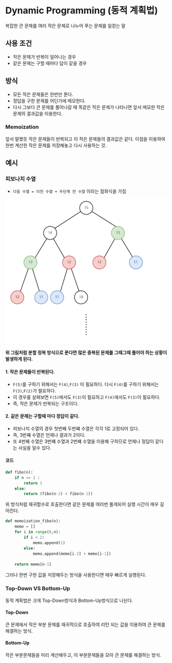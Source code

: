 # Dynamic Programming (동적 계획법)

복잡한 큰 문제를 여러 작은 문제로 나누어 푸는 문제를 일컫는 말

## 사용 조건

- 작은 문제가 반복이 일어나는 경우
- 같은 문제는 구할 때마다 답이 같을 경우

## 방식

- 모든 작은 문제들은 한번만 푼다.
- 정답을 구한 문제를 어딘가에 메모한다.
- 다시 그보다 큰 문제를 풀어나갈 때 똑같은 작은 문제가 나타나면 앞서 메모한 작은 문제의 결과값을 이용한다.

### Memoization

앞서 말했듯 작은 문제들이 반복되고 이 작은 문제들의 결과값은 같다.
이점을 이용하여 한번 계산한 작은 문제를 저장해놓고 다시 사용하는 것.

## 예시

### 피보나치 수열

- `다음 수열 = 이전 수열 + 두단계 전 수열` 이라는 점화식을 가짐

![fibo-indefficiency](../../images/fibo_indefficiency.png "fibo_indefficiency")

**위 그림처럼 분할 정복 방식으로 푼다면 많은 중복된 문제를 그때그때 풀어야 하는 상황이 발생하게 된다.**

#### 1. 작은 문제들이 반복된다.

- `F(5)`를 구하기 위해서는 `F(4)`,`F(3)` 이 필요하다. 다시 `F(4)`를 구하기 위해서는 `F(3)`,`F(2)`가 필요하다.
- 이 경우를 살펴보면 `F(5)`에서도 `F(3)`이 필요하고 `F(4)`에서도 `F(3)`이 필요하다.
- 즉, 작은 문제가 반복되는 구조이다.

#### 2. 같은 문제는 구할때 마다 정답이 같다.

- 피보나치 수열의 경우 첫번째 두번쨰 수열은 각각 1로 고정되어 있다.
- 즉, 3번쨰 수열은 언제나 결과가 2이다.
- 또 4번째 수열은 3번쨰 수열과 2번쨰 수열을 이용해 구하므로 언제나 정답이 같다는 사실을 알수 있다.

#### 코드

```python
def fibo(n):
    if n <= 2 :
        return 1
    else:
        return (fibo(n-2) + fibo(n-1))

```

위 방식처럼 재귀함수로 호출한다면 같은 문제를 여러번 풀게되어 실행 시간이 매우 길어진다.

```python
def memoization_fibo(n):
    memo = []
    for i in range(0,n):
        if i < 2:
            memo.append(1)
        else:
            memo.append(memo[i-2] + memo[i-1])

    return memo[n-1]

```

그러나 한번 구한 값을 저장해두는 방식을 사용한다면 매우 빠르게 실행된다.

### Top-Down VS Bottom-Up

동적 계획법은 크게 Top-Down방식과 Bottom-Up방식으로 나뉜다.

#### Top-Down

큰 문제에서 작은 부분 문제를 재귀적으로 호출하여 리턴 되는 값을 이용하여 큰 문제를 해결하는 방식.

#### Bottom-Up

작은 부분문제들을 미리 계산해두고, 이 부분문제들을 모아 큰 문제를 해결하는 방식.
